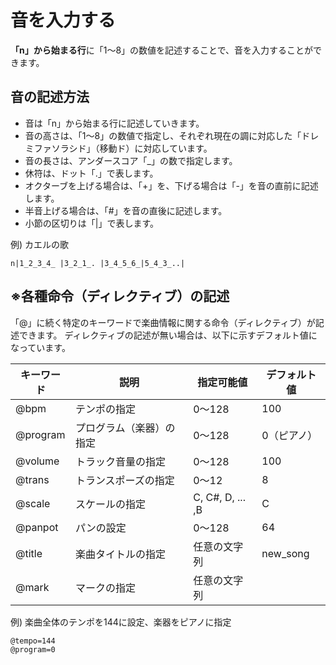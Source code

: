 # 音を入力する
**「n」から始まる行**に「1～8」の数値を記述することで、音を入力することができます。

## 音の記述方法
- 音は「n」から始まる行に記述していきます。
- 音の高さは、「1～8」の数値で指定し、それぞれ現在の調に対応した「ドレミファソラシド」（移動ド）に対応しています。
- 音の長さは、アンダースコア「_」の数で指定します。
- 休符は、ドット「.」で表します。
- オクターブを上げる場合は、「+」を、下げる場合は「-」を音の直前に記述します。
- 半音上げる場合は、「#」を音の直後に記述します。
- 小節の区切りは「|」で表します。


例) カエルの歌
```
n|1_2_3_4_ |3_2_1_. |3_4_5_6_|5_4_3_..|
```

## ※各種命令（ディレクティブ）の記述
「@」に続く特定のキーワードで楽曲情報に関する命令（ディレクティブ）が記述できます。
ディレクティブの記述が無い場合は、以下に示すデフォルト値になっています。

| キーワード | 説明                 | 指定可能値       | デフォルト値 |
| ---------- | -------------------- | ---------------- | ---------- |
| @bpm       | テンポの指定         | 0～128           | 100        |
| @program   | プログラム（楽器）の指定| 0～128           | 0（ピアノ）|
| @volume    | トラック音量の指定   | 0～128           | 100        |
| @trans     | トランスポーズの指定 | 0～12            | 8          |
| @scale     | スケールの指定       | C, C#, D, ... ,B | C          |
| @panpot    | パンの設定           | 0～128           | 64         |
| @title     | 楽曲タイトルの指定   | 任意の文字列     | new_song   |
| @mark      | マークの指定         | 任意の文字列     |            |


例) 楽曲全体のテンポを144に設定、楽器をピアノに指定
```
@tempo=144
@program=0
```